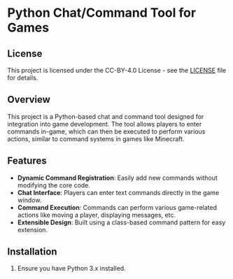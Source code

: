 # Python Chat/Command Tool for Games

## License

This project is licensed under the CC-BY-4.0 License - see the [LICENSE](LICENSE) file for details.

## Overview

This project is a Python-based chat and command tool designed for integration into game development. The tool allows players to enter commands in-game, which can then be executed to perform various actions, similar to command systems in games like Minecraft.

## Features

- **Dynamic Command Registration**: Easily add new commands without modifying the core code.
- **Chat Interface**: Players can enter text commands directly in the game window.
- **Command Execution**: Commands can perform various game-related actions like moving a player, displaying messages, etc.
- **Extensible Design**: Built using a class-based command pattern for easy extension.

## Installation

1. Ensure you have Python 3.x installed.
